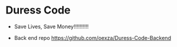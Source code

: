 Duress Code
=================================

- Save Lives, Save Money!!!!!!!!!!

- Back end repo https://github.com/oexza/Duress-Code-Backend
